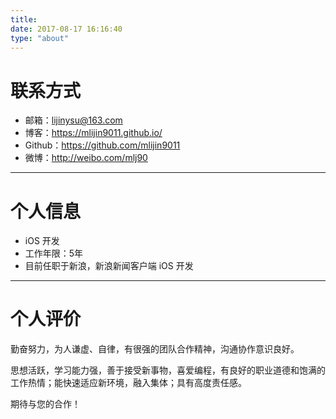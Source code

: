 ```yaml
---
title: 
date: 2017-08-17 16:16:40
type: "about"
---
```


# 联系方式

- 邮箱：lijinysu@163.com
- 博客：https://mlijin9011.github.io/
- Github：https://github.com/mlijin9011
- 微博：http://weibo.com/mlj90

---

# 个人信息

 - iOS 开发
 - 工作年限：5年
 - 目前任职于新浪，新浪新闻客户端 iOS 开发

---

# 个人评价

勤奋努力，为人谦虚、自律，有很强的团队合作精神，沟通协作意识良好。

思想活跃，学习能力强，善于接受新事物，喜爱编程，有良好的职业道德和饱满的工作热情；能快速适应新环境，融入集体；具有高度责任感。

期待与您的合作！


